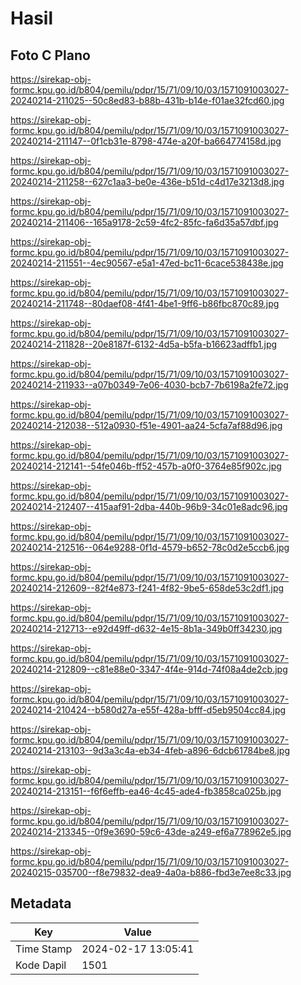 # Hasil

## Foto C Plano

https://sirekap-obj-formc.kpu.go.id/b804/pemilu/pdpr/15/71/09/10/03/1571091003027-20240214-211025--50c8ed83-b88b-431b-b14e-f01ae32fcd60.jpg

https://sirekap-obj-formc.kpu.go.id/b804/pemilu/pdpr/15/71/09/10/03/1571091003027-20240214-211147--0f1cb31e-8798-474e-a20f-ba664774158d.jpg

https://sirekap-obj-formc.kpu.go.id/b804/pemilu/pdpr/15/71/09/10/03/1571091003027-20240214-211258--627c1aa3-be0e-436e-b51d-c4d17e3213d8.jpg

https://sirekap-obj-formc.kpu.go.id/b804/pemilu/pdpr/15/71/09/10/03/1571091003027-20240214-211406--165a9178-2c59-4fc2-85fc-fa6d35a57dbf.jpg

https://sirekap-obj-formc.kpu.go.id/b804/pemilu/pdpr/15/71/09/10/03/1571091003027-20240214-211551--4ec90567-e5a1-47ed-bc11-6cace538438e.jpg

https://sirekap-obj-formc.kpu.go.id/b804/pemilu/pdpr/15/71/09/10/03/1571091003027-20240214-211748--80daef08-4f41-4be1-9ff6-b86fbc870c89.jpg

https://sirekap-obj-formc.kpu.go.id/b804/pemilu/pdpr/15/71/09/10/03/1571091003027-20240214-211828--20e8187f-6132-4d5a-b5fa-b16623adffb1.jpg

https://sirekap-obj-formc.kpu.go.id/b804/pemilu/pdpr/15/71/09/10/03/1571091003027-20240214-211933--a07b0349-7e06-4030-bcb7-7b6198a2fe72.jpg

https://sirekap-obj-formc.kpu.go.id/b804/pemilu/pdpr/15/71/09/10/03/1571091003027-20240214-212038--512a0930-f51e-4901-aa24-5cfa7af88d96.jpg

https://sirekap-obj-formc.kpu.go.id/b804/pemilu/pdpr/15/71/09/10/03/1571091003027-20240214-212141--54fe046b-ff52-457b-a0f0-3764e85f902c.jpg

https://sirekap-obj-formc.kpu.go.id/b804/pemilu/pdpr/15/71/09/10/03/1571091003027-20240214-212407--415aaf91-2dba-440b-96b9-34c01e8adc96.jpg

https://sirekap-obj-formc.kpu.go.id/b804/pemilu/pdpr/15/71/09/10/03/1571091003027-20240214-212516--064e9288-0f1d-4579-b652-78c0d2e5ccb6.jpg

https://sirekap-obj-formc.kpu.go.id/b804/pemilu/pdpr/15/71/09/10/03/1571091003027-20240214-212609--82f4e873-f241-4f82-9be5-658de53c2df1.jpg

https://sirekap-obj-formc.kpu.go.id/b804/pemilu/pdpr/15/71/09/10/03/1571091003027-20240214-212713--e92d49ff-d632-4e15-8b1a-349b0ff34230.jpg

https://sirekap-obj-formc.kpu.go.id/b804/pemilu/pdpr/15/71/09/10/03/1571091003027-20240214-212809--c81e88e0-3347-4f4e-914d-74f08a4de2cb.jpg

https://sirekap-obj-formc.kpu.go.id/b804/pemilu/pdpr/15/71/09/10/03/1571091003027-20240214-210424--b580d27a-e55f-428a-bfff-d5eb9504cc84.jpg

https://sirekap-obj-formc.kpu.go.id/b804/pemilu/pdpr/15/71/09/10/03/1571091003027-20240214-213103--9d3a3c4a-eb34-4feb-a896-6dcb61784be8.jpg

https://sirekap-obj-formc.kpu.go.id/b804/pemilu/pdpr/15/71/09/10/03/1571091003027-20240214-213151--f6f6effb-ea46-4c45-ade4-fb3858ca025b.jpg

https://sirekap-obj-formc.kpu.go.id/b804/pemilu/pdpr/15/71/09/10/03/1571091003027-20240214-213345--0f9e3690-59c6-43de-a249-ef6a778962e5.jpg

https://sirekap-obj-formc.kpu.go.id/b804/pemilu/pdpr/15/71/09/10/03/1571091003027-20240215-035700--f8e79832-dea9-4a0a-b886-fbd3e7ee8c33.jpg


## Metadata

| Key        | Value               |
| ---------- | ------------------- |
| Time Stamp | 2024-02-17 13:05:41 |
| Kode Dapil | 1501                |



